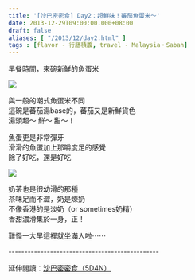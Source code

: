 ```yaml
---
title: '[沙巴密密食] Day2：超鮮味！蕃茄魚蛋米～'
date: 2013-12-29T09:00:00.000+08:00
draft: false
aliases: [ "/2013/12/day2.html" ]
tags : [flavor - 行膳積腹, travel - Malaysia・Sabah]
---
```


早餐時間，來碗新鮮的魚蛋米  

[![](https://2.bp.blogspot.com/-RStyr_Za3GU/XCiEIhTL25I/AAAAAAAADK0/wzonKgnmnn8BmjqQpGsng52jnbW0kburgCLcBGAs/s640/33.jpg)](https://2.bp.blogspot.com/-RStyr_Za3GU/XCiEIhTL25I/AAAAAAAADK0/wzonKgnmnn8BmjqQpGsng52jnbW0kburgCLcBGAs/s1600/33.jpg)

與一般的潮式魚蛋米不同  
這碗是蕃茄湯base的，蕃茄又是新鮮貨色  
湯頭超～ 鮮～ 甜～！  
  
魚蛋更是非常彈牙  
滑滑的魚蛋加上那嚼度足的感覺  
除了好吃，還是好吃  

[![](https://1.bp.blogspot.com/-kelbdRZZ-t4/XCiEOLK3bFI/AAAAAAAADK4/gRCs7gN193UZAz-N5WL6nt16ff4R0tA3QCLcBGAs/s640/34.jpg)](https://1.bp.blogspot.com/-kelbdRZZ-t4/XCiEOLK3bFI/AAAAAAAADK4/gRCs7gN193UZAz-N5WL6nt16ff4R0tA3QCLcBGAs/s1600/34.jpg)

奶茶也是很幼滑的那種  
茶味足而不澀，奶是煉奶  
不像香港的是淡奶（or sometimes奶精）  
香甜濃滑集於一身，正！  
  
難怪一大早這裡就坐滿人啦⋯⋯  
  
\-----------------------------------------------  
  
延伸閱讀：[沙巴密密食（5D4N）](http://www.hidie.net/2014/01/5d4n.html)